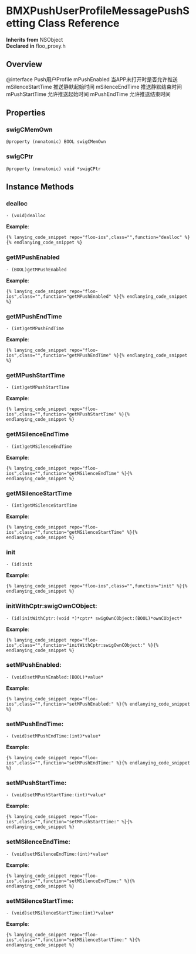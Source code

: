 # BMXPushUserProfileMessagePushSetting Class Reference

  **Inherits from** NSObject  
  **Declared in** floo_proxy.h  

## Overview

@interface Push用户Profile
mPushEnabled 当APP未打开时是否允许推送
mSilenceStartTime 推送静默起始时间
mSilenceEndTime 推送静默结束时间
mPushStartTime 允许推送起始时间
mPushEndTime 允许推送结束时间

## Properties

<a name="//api/name/swigCMemOwn" title="swigCMemOwn"></a>
### swigCMemOwn

`@property (nonatomic) BOOL swigCMemOwn`

<a name="//api/name/swigCPtr" title="swigCPtr"></a>
### swigCPtr

`@property (nonatomic) void *swigCPtr`

<a title="Instance Methods" name="instance_methods"></a>
## Instance Methods

<a name="//api/name/dealloc" title="dealloc"></a>
### dealloc

`- (void)dealloc`

<a name="//api/name/getMPushEnabled" title="getMPushEnabled"></a>
**Example**:
```
{% lanying_code_snippet repo="floo-ios",class="",function="dealloc" %}{% endlanying_code_snippet %}
```
### getMPushEnabled

`- (BOOL)getMPushEnabled`

<a name="//api/name/getMPushEndTime" title="getMPushEndTime"></a>
**Example**:
```
{% lanying_code_snippet repo="floo-ios",class="",function="getMPushEnabled" %}{% endlanying_code_snippet %}
```
### getMPushEndTime

`- (int)getMPushEndTime`

<a name="//api/name/getMPushStartTime" title="getMPushStartTime"></a>
**Example**:
```
{% lanying_code_snippet repo="floo-ios",class="",function="getMPushEndTime" %}{% endlanying_code_snippet %}
```
### getMPushStartTime

`- (int)getMPushStartTime`

<a name="//api/name/getMSilenceEndTime" title="getMSilenceEndTime"></a>
**Example**:
```
{% lanying_code_snippet repo="floo-ios",class="",function="getMPushStartTime" %}{% endlanying_code_snippet %}
```
### getMSilenceEndTime

`- (int)getMSilenceEndTime`

<a name="//api/name/getMSilenceStartTime" title="getMSilenceStartTime"></a>
**Example**:
```
{% lanying_code_snippet repo="floo-ios",class="",function="getMSilenceEndTime" %}{% endlanying_code_snippet %}
```
### getMSilenceStartTime

`- (int)getMSilenceStartTime`

<a name="//api/name/init" title="init"></a>
**Example**:
```
{% lanying_code_snippet repo="floo-ios",class="",function="getMSilenceStartTime" %}{% endlanying_code_snippet %}
```
### init

`- (id)init`

<a name="//api/name/initWithCptr:swigOwnCObject:" title="initWithCptr:swigOwnCObject:"></a>
**Example**:
```
{% lanying_code_snippet repo="floo-ios",class="",function="init" %}{% endlanying_code_snippet %}
```
### initWithCptr:swigOwnCObject:

`- (id)initWithCptr:(void *)*cptr* swigOwnCObject:(BOOL)*ownCObject*`

<a name="//api/name/setMPushEnabled:" title="setMPushEnabled:"></a>
**Example**:
```
{% lanying_code_snippet repo="floo-ios",class="",function="initWithCptr:swigOwnCObject:" %}{% endlanying_code_snippet %}
```
### setMPushEnabled:

`- (void)setMPushEnabled:(BOOL)*value*`

<a name="//api/name/setMPushEndTime:" title="setMPushEndTime:"></a>
**Example**:
```
{% lanying_code_snippet repo="floo-ios",class="",function="setMPushEnabled:" %}{% endlanying_code_snippet %}
```
### setMPushEndTime:

`- (void)setMPushEndTime:(int)*value*`

<a name="//api/name/setMPushStartTime:" title="setMPushStartTime:"></a>
**Example**:
```
{% lanying_code_snippet repo="floo-ios",class="",function="setMPushEndTime:" %}{% endlanying_code_snippet %}
```
### setMPushStartTime:

`- (void)setMPushStartTime:(int)*value*`

<a name="//api/name/setMSilenceEndTime:" title="setMSilenceEndTime:"></a>
**Example**:
```
{% lanying_code_snippet repo="floo-ios",class="",function="setMPushStartTime:" %}{% endlanying_code_snippet %}
```
### setMSilenceEndTime:

`- (void)setMSilenceEndTime:(int)*value*`

<a name="//api/name/setMSilenceStartTime:" title="setMSilenceStartTime:"></a>
**Example**:
```
{% lanying_code_snippet repo="floo-ios",class="",function="setMSilenceEndTime:" %}{% endlanying_code_snippet %}
```
### setMSilenceStartTime:

`- (void)setMSilenceStartTime:(int)*value*`

**Example**:
```
{% lanying_code_snippet repo="floo-ios",class="",function="setMSilenceStartTime:" %}{% endlanying_code_snippet %}
```
